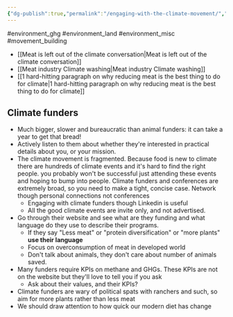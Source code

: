 ```yaml
---
{"dg-publish":true,"permalink":"/engaging-with-the-climate-movement/","created":"2025-01-24T10:29:08.616+00:00","updated":"2025-09-28T23:50:50.897+01:00"}
---
```


#environment_ghg #environment_land #environment_misc #movement_building 

- [[Meat is left out of the climate conversation\|Meat is left out of the climate conversation]]
- [[Meat industry Climate washing\|Meat industry Climate washing]]
- [[1 hard-hitting paragraph on why reducing meat is the best thing to do for climate\|1 hard-hitting paragraph on why reducing meat is the best thing to do for climate]]
## Climate funders
- Much bigger, slower and bureaucratic than animal funders: it can take a year to get that bread!
- Actively listen to them about whether they're interested in practical details about you, or your mission.
- The climate movement is fragmented. Because food is new to climate there are hundreds of climate events and it's hard to find the right people. you probably won't be successful just attending these events and hoping to bump into people. Climate funders and conferences are extremely broad, so you need to make a tight, concise case. Network though personal connections not conferences
	- Engaging with climate funders though Linkedin is useful
	- All the good climate events are invite only, and not advertised.
- Go through their website and see what are they funding and what language do they use to describe their programs.
	- If they say "Less meat" or "protein diversification" or "more plants" **use their language**
	- Focus on overconsumption of meat in developed world
	- Don't talk about animals, they don't care about number of animals saved.
- Many funders require KPIs on methane and GHGs. These KPIs are not on the website but they'll love to tell you if you ask
	- Ask about their values, and their KPIs?
- Climate funders are wary of political spats with ranchers and such, so aim for more plants rather than less meat
- We should draw attention to how quick our modern diet has change